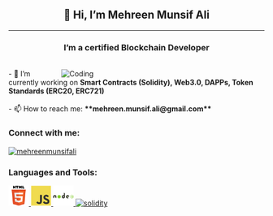 <h2 align="center">👋 Hi, I’m Mehreen Munsif Ali</h2>
<hr>
<h3 align="center">I’m a certified Blockchain Developer</h3><br>
<img align="right" alt="Coding" width="400" src="https://cdn1.kibrispdr.org/data/14/coding-gif-24.gif">
- 🌱 I’m currently working on <b>Smart Contracts (Solidity), Web3.0, DAPPs, Token Standards (ERC20, ERC721)</b><br><br>
- 📫 How to reach me: <b>**mehreen.munsif.ali@gmail.com**</b>

<h3 align="left">Connect with me:</h3>
<p align="left">
<a href="https://linkedin.com/in/mehreenmunsifali" target="blank"><img align="center" src="https://raw.githubusercontent.com/rahuldkjain/github-profile-readme-generator/master/src/images/icons/Social/linked-in-alt.svg" alt="mehreenmunsifali" height="30" width="40" /></a>
</p>

<h3 align="left">Languages and Tools:</h3>
<p align="left"> <a href="https://www.w3.org/html/" target="_blank" rel="noreferrer"> <img src="https://raw.githubusercontent.com/devicons/devicon/master/icons/html5/html5-original-wordmark.svg" alt="html5" width="40" height="40"/> </a> <a href="https://developer.mozilla.org/en-US/docs/Web/JavaScript" target="_blank" rel="noreferrer"> <img src="https://raw.githubusercontent.com/devicons/devicon/master/icons/javascript/javascript-original.svg" alt="javascript" width="40" height="40"/> </a> <a href="https://nodejs.org" target="_blank" rel="noreferrer"> <img src="https://raw.githubusercontent.com/devicons/devicon/master/icons/nodejs/nodejs-original-wordmark.svg" alt="nodejs" width="40" height="40"/> </a> <a href="https://docs.soliditylang.org/en/v0.8.23/" target="_blank" rel="noreferrer"> <img src="https://download.logo.wine/logo/Solidity/Solidity-Logo.wine.png" alt="solidity" width="55" height="45"/> </a></p>
<!---
MehreenMunsifAli/MehreenMunsifAli is a ✨ special ✨ repository because its `README.md` (this file) appears on your GitHub profile.
You can click the Preview link to take a look at your changes.
--->
